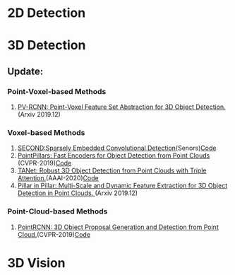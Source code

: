 # 2D Detection



# 3D Detection
## Update:
### Point-Voxel-based Methods
1. [PV-RCNN: Point-Voxel Feature Set Abstraction for 3D Object Detection.](https://arxiv.org/pdf/1912.13192.pdf)(Arxiv 2019.12)

### Voxel-based Methods
1. [SECOND:Sparsely Embedded Convolutional Detection](https://www.mdpi.xilesou.top/1424-8220/18/10/3337)(Senors)[Code](https://github.com/traveller59/second.pytorch)
2. [PointPillars: Fast Encoders for Object Detection from Point Clouds ](https://arxiv.org/pdf/1812.05784.pdf)(CVPR-2019)[Code](https://github.com/nutonomy/second.pytorch)
3. [TANet: Robust 3D Object Detection from Point Clouds with Triple Attention.](https://arxiv.org/pdf/1912.05163.pdf)(AAAI-2020)[Code](https://github.com/happinesslz/TANet)
4. [Pillar in Pillar: Multi-Scale and Dynamic Feature Extraction for 3D Object Detection in Point Clouds. ](https://arxiv.org/pdf/1912.04775.pdf)(Arxiv 2019.12)

### Point-Cloud-based Methods
1. [PointRCNN: 3D Object Proposal Generation and Detection from Point Cloud.](https://arxiv.org/pdf/1812.04244.pdf)(CVPR-2019)[Code](https://github.com/sshaoshuai/PointRCNN)

   
   
   








# 3D Vision

​     

